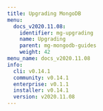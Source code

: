 ```yaml
---
title: Upgrading MongoDB
menu:
  docs_v2020.11.08:
    identifier: mg-upgrading
    name: Upgrading
    parent: mg-mongodb-guides
    weight: 42
menu_name: docs_v2020.11.08
info:
  cli: v0.14.1
  community: v0.14.1
  enterprise: v0.1.1
  installer: v0.14.1
  version: v2020.11.08
---
```


